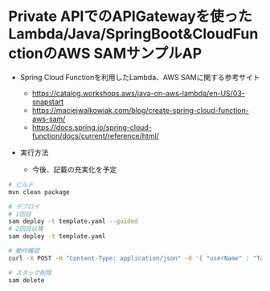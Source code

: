# Private APIでのAPIGatewayを使ったLambda/Java/SpringBoot&CloudFunctionのAWS SAMサンプルAP

* Spring Cloud Functionを利用したLambda、AWS SAMに関する参考サイト
    * https://catalog.workshops.aws/java-on-aws-lambda/en-US/03-snapstart
    * https://maciejwalkowiak.com/blog/create-spring-cloud-function-aws-sam/
    * https://docs.spring.io/spring-cloud-function/docs/current/reference/html/

* 実行方法
    * 今後、記載の充実化を予定

```sh
# ビルド
mvn clean package

# デプロイ
# 1回目
sam deploy -t template.yaml --guided
# 2回目以降
sam deploy -t template.yaml

# 動作確認
curl -X POST -H "Content-Type: application/json" -d '{ "userName" : "Taro"}' https://42b4c7bk9g.execute-api.ap-northeast-1.amazonaws.com/Prod/users

# スタック削除
sam delete
```


